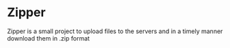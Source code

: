 # Zipper
Zipper is a small project to upload files to the servers and in a timely manner download them in .zip format
